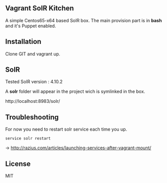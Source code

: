 ## Vagrant SolR Kitchen

A simple Centos65-x64 based SolR box. The main provision part is in **bash** and it's Puppet enabled.

## Installation

Clone GIT and vagrant up.

## SolR

Tested SolR version : 4.10.2

A **solr** folder will appear in the project wich is symlinked in the box.

http://localhost:8983/solr/

## Troubleshooting

For now you need to restart solr service each time you up.

    service solr restart

-> http://razius.com/articles/launching-services-after-vagrant-mount/

## License

MIT
